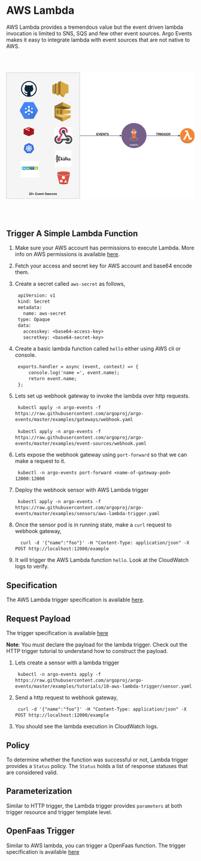 # AWS Lambda

AWS Lambda provides a tremendous value but the event driven lambda invocation is limited to 
SNS, SQS and few other event sources. Argo Events makes it easy to integrate lambda with event sources
that are not native to AWS.

<br/>
<br/>

<p align="center">
  <img src="https://github.com/argoproj/argo-events/blob/cleanup-aws-lambda/docs/assets/aws-lambda-trigger.png?raw=true" alt="AWS Lambda Trigger"/>
</p>

<br/>
<br/>


## Trigger A Simple Lambda Function

1. Make sure your AWS account has permissions to execute Lambda. More info on AWS permissions is available
   [here](https://docs.aws.amazon.com/IAM/latest/UserGuide/id_users_change-permissions.html).

2. Fetch your access and secret key for AWS account and base64 encode them.

3. Create a secret called `aws-secret` as follows,

        apiVersion: v1
        kind: Secret
        metadata:
          name: aws-secret
        type: Opaque
        data:
          accesskey: <base64-access-key>
          secretkey: <base64-secret-key>

4. Create a basic lambda function called `hello` either using AWS cli or console.

        exports.handler = async (event, context) => {
            console.log('name =', event.name);
            return event.name;
        };

5. Lets set up webhook gateway to invoke the lambda over http requests.

        kubectl apply -n argo-events -f https://raw.githubusercontent.com/argoproj/argo-events/master/examples/gateways/webhook.yaml
        
        kubectl apply -n argo-events -f https://raw.githubusercontent.com/argoproj/argo-events/master/examples/event-sources/webhook.yaml

6. Lets expose the webhook gateway using `port-forward` so that we can make a request to it.

        kubectl -n argo-events port-forward <name-of-gateway-pod> 12000:12000   

7. Deploy the webhook sensor with AWS Lambda trigger

        kubectl apply -n argo-events -f https://raw.githubusercontent.com/argoproj/argo-events/master/examples/sensors/aws-lambda-trigger.yaml

8. Once the sensor pod is in running state, make a `curl` request to webhook gateway,

         curl -d '{"name":"foo"}' -H "Content-Type: application/json" -X POST http://localhost:12000/example 

9. It will trigger the AWS Lambda function `hello`. Look at the CloudWatch logs to verify.

## Specification

The AWS Lambda trigger specification is available [here](https://github.com/argoproj/argo-events/blob/master/api/sensor.md#awslambdatrigger).

## Request Payload

The trigger specification is available [here](https://github.com/argoproj/argo-events/blob/master/api/sensor.md#awslambdatrigger)

**Note**: You must declare the payload for the lambda trigger. Check out the HTTP trigger tutorial
to understand how to construct the payload.

1. Lets create a sensor with a lambda trigger

        kubectl -n argo-events apply -f https://raw.githubusercontent.com/argoproj/argo-events/master/examples/tutorials/10-aws-lambda-trigger/sensor.yaml

2. Send a http request to webhook gateway,

        curl -d '{"name":"foo"}' -H "Content-Type: application/json" -X POST http://localhost:12000/example

3. You should see the lambda execution in CloudWatch logs.

## Policy
To determine whether the function was successful or not, Lambda trigger provides a `Status` policy.
The `Status` holds a list of response statuses that are considered valid.

## Parameterization
Similar to HTTP trigger, the Lambda trigger provides `parameters` at both trigger resource and trigger template level.

## OpenFaas Trigger
Similar to AWS lambda, you can trigger a OpenFaas function. The trigger specification is available [here](https://github.com/argoproj/argo-events/blob/worflow-triggers/api/sensor.md#openfaastrigger)
